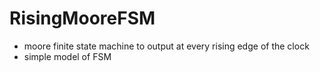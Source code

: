 # RisingMooreFSM
- moore finite state machine to output at every rising edge of the clock  
- simple model of FSM
